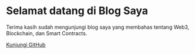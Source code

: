 <div class="container">
  <h1>Selamat datang di Blog Saya</h1>
  <p>Terima kasih sudah mengunjungi blog saya yang membahas tentang Web3, Blockchain, dan Smart Contracts.</p>

  <!-- Tombol -->
  <a href="https://github.com/doelsumbing87" class="btn btn-primary">Kunjungi GitHub</a>
</div>
